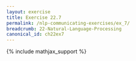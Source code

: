 ```yaml
---
layout: exercise
title: Exercise 22.7
permalink: /nlp-communicating-exercises/ex_7/
breadcrumb: 22-Natural-Language-Processing
canonical_id: ch22ex7
---
```


{% include mathjax_support %}
